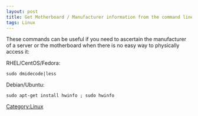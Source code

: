```yaml
---
layout: post 
title: Get Motherboard / Manufacturer information from the command line (Linux)
tags: Linux
---
```


These commands can be useful if you need to ascertain the manufacturer
of a server or the motherboard when there is no easy way to physically
access it:

RHEL/CentOS/Fedora:

    sudo dmidecode|less

Debian/Ubuntu:

    sudo apt-get install hwinfo ; sudo hwinfo

[Category:Linux](Category:Linux "wikilink")
